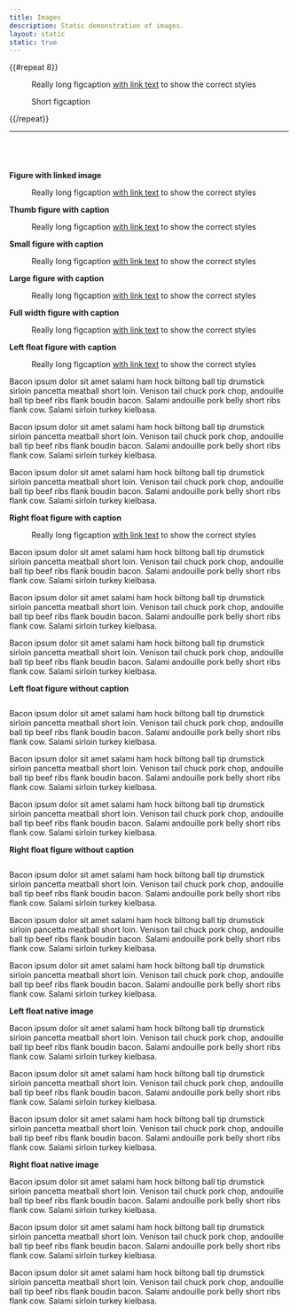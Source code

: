 ```yaml
---
title: Images
description: Static demonstration of images.
layout: static
static: true
---
```


<div class="c-image__grid has-seven-columns">
  {{#repeat 8}}
  <div class="c-image__grid-column">
    <figure class="c-image">
      <img src="http://via.placeholder.com/220x330" alt="">
      <figcaption class="c-image__caption">Really long figcaption <a href="#0">with link text</a> to show the correct styles</figcaption>
    </figure>
  </div>
  <div class="c-image__grid-column">
    <figure class="c-image">
      <img src="http://via.placeholder.com/220x330" alt="">
      <figcaption class="c-image__caption">Short figcaption</figcaption>
    </figure>
  </div>
{{/repeat}}
</div>

<hr>

<figure class="c-image">
  <img src="http://via.placeholder.com/220x165" alt="" class="c-image--thumb">
</figure>
<figure class="c-image">
  <img src="http://via.placeholder.com/460x345" alt="" class="c-image--small">
</figure>
<figure class="c-image">
  <img src="http://via.placeholder.com/920x690" alt="" class="c-image--large">
</figure>
<figure class="c-image">
  <img src="http://via.placeholder.com/1784x1338" alt="" class="c-image--full-width">
</figure>

**Figure with linked image**
<figure class="c-image has-caption">
  <a href="#0" class="c-image__link"><img src="http://via.placeholder.com/460x345" alt="" class="c-image--small"></a>
  <figcaption class="c-image__caption">Really long figcaption <a href="#0">with link text</a> to show the correct styles</figcaption>
</figure>

**Thumb figure with caption**

<figure class="c-image has-caption">
  <img src="http://via.placeholder.com/220x165" alt="" class="c-image--thumb">
  <figcaption class="c-image__caption">Really long figcaption <a href="#0">with link text</a> to show the correct styles</figcaption>
</figure>

**Small figure with caption**

<figure class="c-image has-caption">
  <img src="http://via.placeholder.com/460x345" alt="" class="c-image--small">
  <figcaption class="c-image__caption">Really long figcaption <a href="#0">with link text</a> to show the correct styles</figcaption>
</figure>

**Large figure with caption**

<figure class="c-image has-caption">
  <img src="http://via.placeholder.com/920x690" alt="" class="c-image--large">
  <figcaption class="c-image__caption">Really long figcaption <a href="#0">with link text</a> to show the correct styles</figcaption>
</figure>

**Full width figure with caption**

<figure class="c-image has-caption is-full-width">
  <img src="http://via.placeholder.com/1784x1338" alt="" class="c-image--full-width">
  <figcaption class="c-image__caption">Really long figcaption <a href="#0">with link text</a> to show the correct styles</figcaption>
</figure>

**Left float figure with caption**

<figure class="c-image c-image--left has-caption">
  <img src="http://via.placeholder.com/460x345" alt="" class="c-image--small">
  <figcaption class="c-image__caption">Really long figcaption <a href="#0">with link text</a> to show the correct styles</figcaption>
</figure> 
Bacon ipsum dolor sit amet salami ham hock biltong ball tip drumstick sirloin pancetta meatball short loin. Venison tail chuck pork chop, andouille ball tip beef ribs flank boudin bacon. Salami andouille pork belly short ribs flank cow. Salami sirloin turkey kielbasa.

Bacon ipsum dolor sit amet salami ham hock biltong ball tip drumstick sirloin pancetta meatball short loin. Venison tail chuck pork chop, andouille ball tip beef ribs flank boudin bacon. Salami andouille pork belly short ribs flank cow. Salami sirloin turkey kielbasa.

Bacon ipsum dolor sit amet salami ham hock biltong ball tip drumstick sirloin pancetta meatball short loin. Venison tail chuck pork chop, andouille ball tip beef ribs flank boudin bacon. Salami andouille pork belly short ribs flank cow. Salami sirloin turkey kielbasa.

**Right float figure with caption**

<figure class="c-image c-image--right has-caption">
  <img src="http://via.placeholder.com/460x345" alt="" class="c-image--small">
  <figcaption class="c-image__caption">Really long figcaption <a href="#0">with link text</a> to show the correct styles</figcaption>
</figure>
Bacon ipsum dolor sit amet salami ham hock biltong ball tip drumstick sirloin pancetta meatball short loin. Venison tail chuck pork chop, andouille ball tip beef ribs flank boudin bacon. Salami andouille pork belly short ribs flank cow. Salami sirloin turkey kielbasa.

Bacon ipsum dolor sit amet salami ham hock biltong ball tip drumstick sirloin pancetta meatball short loin. Venison tail chuck pork chop, andouille ball tip beef ribs flank boudin bacon. Salami andouille pork belly short ribs flank cow. Salami sirloin turkey kielbasa.

Bacon ipsum dolor sit amet salami ham hock biltong ball tip drumstick sirloin pancetta meatball short loin. Venison tail chuck pork chop, andouille ball tip beef ribs flank boudin bacon. Salami andouille pork belly short ribs flank cow. Salami sirloin turkey kielbasa.

**Left float figure without caption**

<figure class="c-image c-image--left">
  <img src="http://via.placeholder.com/460x345" alt="" class="c-image--small">
</figure> Bacon ipsum dolor sit amet salami ham hock biltong ball tip drumstick sirloin pancetta meatball short loin. Venison tail chuck pork chop, andouille ball tip beef ribs flank boudin bacon. Salami andouille pork belly short ribs flank cow. Salami sirloin turkey kielbasa.

Bacon ipsum dolor sit amet salami ham hock biltong ball tip drumstick sirloin pancetta meatball short loin. Venison tail chuck pork chop, andouille ball tip beef ribs flank boudin bacon. Salami andouille pork belly short ribs flank cow. Salami sirloin turkey kielbasa.

Bacon ipsum dolor sit amet salami ham hock biltong ball tip drumstick sirloin pancetta meatball short loin. Venison tail chuck pork chop, andouille ball tip beef ribs flank boudin bacon. Salami andouille pork belly short ribs flank cow. Salami sirloin turkey kielbasa.

**Right float figure without caption**

<figure class="c-image c-image--right">
  <img src="http://via.placeholder.com/460x345" alt="" class="c-image--small">
</figure> Bacon ipsum dolor sit amet salami ham hock biltong ball tip drumstick sirloin pancetta meatball short loin. Venison tail chuck pork chop, andouille ball tip beef ribs flank boudin bacon. Salami andouille pork belly short ribs flank cow. Salami sirloin turkey kielbasa.

Bacon ipsum dolor sit amet salami ham hock biltong ball tip drumstick sirloin pancetta meatball short loin. Venison tail chuck pork chop, andouille ball tip beef ribs flank boudin bacon. Salami andouille pork belly short ribs flank cow. Salami sirloin turkey kielbasa.

Bacon ipsum dolor sit amet salami ham hock biltong ball tip drumstick sirloin pancetta meatball short loin. Venison tail chuck pork chop, andouille ball tip beef ribs flank boudin bacon. Salami andouille pork belly short ribs flank cow. Salami sirloin turkey kielbasa.

**Left float native image**

<img src="http://via.placeholder.com/460x345" alt="" class="c-image--left c-image--small">Bacon ipsum dolor sit amet salami ham hock biltong ball tip drumstick sirloin pancetta meatball short loin. Venison tail chuck pork chop, andouille ball tip beef ribs flank boudin bacon. Salami andouille pork belly short ribs flank cow. Salami sirloin turkey kielbasa.

Bacon ipsum dolor sit amet salami ham hock biltong ball tip drumstick sirloin pancetta meatball short loin. Venison tail chuck pork chop, andouille ball tip beef ribs flank boudin bacon. Salami andouille pork belly short ribs flank cow. Salami sirloin turkey kielbasa.

Bacon ipsum dolor sit amet salami ham hock biltong ball tip drumstick sirloin pancetta meatball short loin. Venison tail chuck pork chop, andouille ball tip beef ribs flank boudin bacon. Salami andouille pork belly short ribs flank cow. Salami sirloin turkey kielbasa.

**Right float native image**

<img src="http://via.placeholder.com/460x345" alt="" class="c-image--right c-image--small">Bacon ipsum dolor sit amet salami ham hock biltong ball tip drumstick sirloin pancetta meatball short loin. Venison tail chuck pork chop, andouille ball tip beef ribs flank boudin bacon. Salami andouille pork belly short ribs flank cow. Salami sirloin turkey kielbasa.

Bacon ipsum dolor sit amet salami ham hock biltong ball tip drumstick sirloin pancetta meatball short loin. Venison tail chuck pork chop, andouille ball tip beef ribs flank boudin bacon. Salami andouille pork belly short ribs flank cow. Salami sirloin turkey kielbasa.

Bacon ipsum dolor sit amet salami ham hock biltong ball tip drumstick sirloin pancetta meatball short loin. Venison tail chuck pork chop, andouille ball tip beef ribs flank boudin bacon. Salami andouille pork belly short ribs flank cow. Salami sirloin turkey kielbasa.
